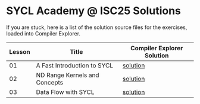 # SYCL Academy @ ISC25 Solutions

If you are stuck, here is a list of the solution source files for the exercises, loaded into Compiler Explorer.


| Lesson | Title | Compiler Explorer Solution |
|--------|-------|----------------------------|
| 01 | A Fast Introduction to SYCL | [solution][lesson-1-CEsolution]  |
| 02 | ND Range Kernels and Concepts | [solution][lesson-2-CEsolution] |
| 03 | Data Flow with SYCL | [solution][lesson-3-CEsolution] |

[lesson-1-CEsolution]: https://godbolt.org/z/Knn4ef9b4
[lesson-2-CEsolution]: https://godbolt.org/z/TeY38q9vh
[lesson-3-CEsolution]: https://godbolt.org/z/djc7zK9bG